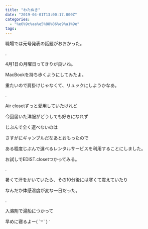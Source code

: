 ```yaml
---
title: "わたぬき"
date: "2019-04-01T13:00:17.000Z"
categories: 
  - "%e6%9c%aa%e5%88%86%e9%a1%9e"
tags: 
---
```


職場では元号発表の話題がおおかった。

.

4月1日の月曜日ってきりが良いね。

MacBookを持ち歩くようにしてみたよ。

重たいので肩掛けじゃなくて、リュックにしようかなあ。

.

Air closetずっと愛用していたけれど

今回届いた洋服がどうしても好きになれず

じぶんで全く選べないのは

さすがにギャンブルだなあとおもったので

ある程度じぶんで選べるレンタルサービスを利用することにしました。

お試しでEDIST.closetつかってみる。

.

暑くて汗をかいていたら、その10分後には寒くて震えていたり

なんだか体感温度が変な一日だった。

.

入溶剤で湯船につかって

早めに寝るよー( ˊ꒳ˋ ) ᐝ
